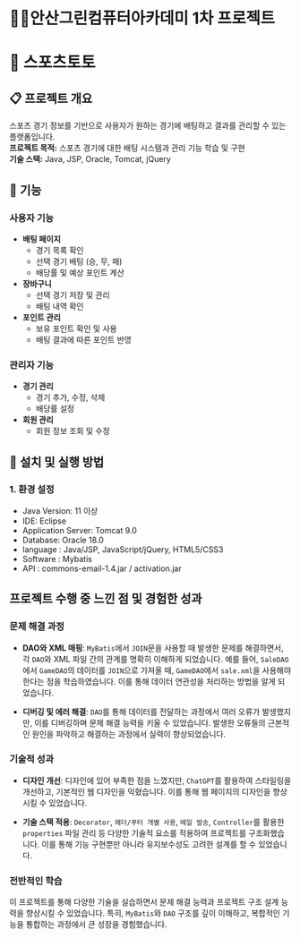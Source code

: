 # 🤦‍♂️안산그린컴퓨터아카데미 1차 프로젝트


# 🏀 스포츠토토

## 📋 프로젝트 개요
스포츠 경기 정보를 기반으로 사용자가 원하는 경기에 배팅하고 결과를 관리할 수 있는 플랫폼입니다.  
**프로젝트 목적:** 스포츠 경기에 대한 배팅 시스템과 관리 기능 학습 및 구현  
**기술 스택:** Java, JSP, Oracle, Tomcat, jQuery

## 🚀 기능

### 사용자 기능
- **배팅 페이지**
  - 경기 목록 확인
  - 선택 경기 배팅 (승, 무, 패)
  - 배당률 및 예상 포인트 계산
- **장바구니**
  - 선택 경기 저장 및 관리
  - 배팅 내역 확인
- **포인트 관리**
  - 보유 포인트 확인 및 사용
  - 배팅 결과에 따른 포인트 반영

### 관리자 기능
- **경기 관리**
  - 경기 추가, 수정, 삭제
  - 배당률 설정
- **회원 관리**
  - 회원 정보 조회 및 수정

## 🔧 설치 및 실행 방법

### 1. 환경 설정
- Java Version: 11 이상
- IDE: Eclipse
- Application Server: Tomcat 9.0
- Database: Oracle 18.0
- language : Java/JSP, JavaScript/jQuery, HTML5/CSS3
- Software : Mybatis
- API : commons-email-1.4.jar / activation.jar


## 프로젝트 수행 중 느낀 점 및 경험한 성과

### 문제 해결 과정

- **DAO와 XML 매핑**: `MyBatis`에서 `JOIN`문을 사용할 때 발생한 문제를 해결하면서, 각 `DAO`와 XML 파일 간의 관계를 명확히 이해하게 되었습니다. 예를 들어, `SaleDAO`에서 `GameDAO`의 데이터를 `JOIN`으로 가져올 때, `GameDAO`에서 `sale.xml`을 사용해야 한다는 점을 학습하였습니다. 이를 통해 데이터 연관성을 처리하는 방법을 알게 되었습니다.
  
- **디버깅 및 에러 해결**: `DAO`를 통해 데이터를 전달하는 과정에서 여러 오류가 발생했지만, 이를 디버깅하며 문제 해결 능력을 키울 수 있었습니다. 발생한 오류들의 근본적인 원인을 파악하고 해결하는 과정에서 실력이 향상되었습니다.

### 기술적 성과

- **디자인 개선**: 디자인에 있어 부족한 점을 느꼈지만, `ChatGPT`를 활용하여 스타일링을 개선하고, 기본적인 웹 디자인을 익혔습니다. 이를 통해 웹 페이지의 디자인을 향상시킬 수 있었습니다.

- **기술 스택 적용**: `Decorator`, `헤더/푸터 개별 사용`, `메일 발송`, `Controller`를 활용한 `properties` 파일 관리 등 다양한 기술적 요소를 적용하여 프로젝트를 구조화했습니다. 이를 통해 기능 구현뿐만 아니라 유지보수성도 고려한 설계를 할 수 있었습니다.

### 전반적인 학습

이 프로젝트를 통해 다양한 기술을 실습하면서 문제 해결 능력과 프로젝트 구조 설계 능력을 향상시킬 수 있었습니다. 특히, `MyBatis`와 `DAO` 구조를 깊이 이해하고, 복합적인 기능을 통합하는 과정에서 큰 성장을 경험했습니다.
